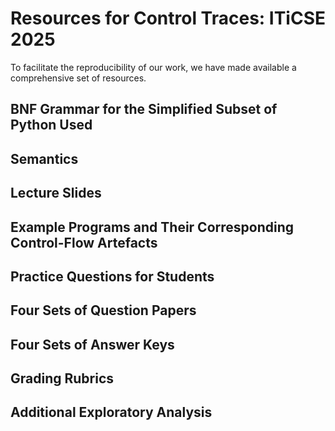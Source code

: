 # Resources for Control Traces: ITiCSE 2025

To facilitate the reproducibility of our work, we have made
available a comprehensive set of resources. 

## BNF Grammar for the Simplified Subset of Python Used


## Semantics


## Lecture Slides


## Example Programs and Their Corresponding Control-Flow Artefacts


## Practice Questions for Students


## Four Sets of Question Papers


## Four Sets of Answer Keys


## Grading Rubrics


## Additional Exploratory Analysis

